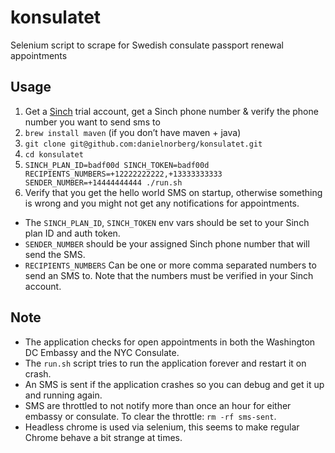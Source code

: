 # konsulatet
Selenium script to scrape for Swedish consulate passport renewal appointments

## Usage

1. Get a [Sinch](https://www.sinch.com) trial account, get a Sinch phone number & verify the phone number you want to send sms to
2. `brew install maven` (if you don’t have maven + java)
3. `git clone git@github.com:danielnorberg/konsulatet.git`
4. `cd konsulatet`
5. `SINCH_PLAN_ID=badf00d SINCH_TOKEN=badf00d RECIPIENTS_NUMBERS=+12222222222,+13333333333 SENDER_NUMBER=+14444444444 ./run.sh`
6. Verify that you get the hello world SMS on startup, otherwise something is wrong and you might not get any notifications for appointments.

* The `SINCH_PLAN_ID`, `SINCH_TOKEN` env vars should be set to your Sinch plan ID and auth token.
* `SENDER_NUMBER` should be your assigned Sinch phone number that will send the SMS.
* `RECIPIENTS_NUMBERS` Can be one or more comma separated numbers to send an SMS to. Note that the numbers must be verified in your Sinch account.

## Note

* The application checks for open appointments in both the Washington DC Embassy and the NYC Consulate.
* The `run.sh` script tries to run the application forever and restart it on crash.
* An SMS is sent if the application crashes so you can debug and get it up and running again.
* SMS are throttled to not notify more than once an hour for either embassy or consulate. To clear the throttle: `rm -rf sms-sent`.
* Headless chrome is used via selenium, this seems to make regular Chrome behave a bit strange at times.

